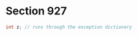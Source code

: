 # Section 927

```c << Local variables for initialization >>+=
int z; // runs through the exception dictionary
```
